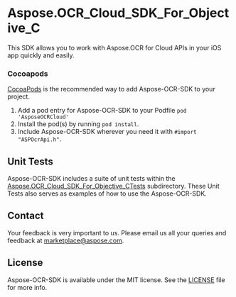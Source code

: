 # Aspose.OCR_Cloud_SDK_For_Objective_C
This SDK allows you to work with Aspose.OCR for Cloud APIs in your iOS app quickly and easily.

### Cocoapods

[CocoaPods](http://cocoapods.org) is the recommended way to add Aspose-OCR-SDK to your project.

1. Add a pod entry for Aspose-OCR-SDK to your Podfile `pod 'AsposeOCRCloud'`
2. Install the pod(s) by running `pod install`.
3. Include Aspose-OCR-SDK wherever you need it with `#import "ASPOcrApi.h"`.

## Unit Tests
Aspose-OCR-SDK includes a suite of unit tests within the [Aspose.OCR_Cloud_SDK_For_Objective_CTests](https://github.com/asposeocr/Aspose_OCR_Cloud/blob/master/SDKs/Aspose.OCR_Cloud_SDK_for_Objective_C/Aspose.OCR_Cloud_SDK_for_Objective_CTests/ocr/ASPOCRApiTestCase.m) subdirectory. These Unit Tests also serves as examples of how to use the Aspose-OCR-SDK.

## Contact
Your feedback is very important to us. Please email us all your queries and feedback at marketplace@aspose.com.

## License
Aspose-OCR-SDK is available under the MIT license. See the [LICENSE](https://github.com/asposeocr/Aspose_OCR_Cloud/blob/master/SDKs/Aspose.OCR_Cloud_SDK_for_Objective_C/LICENSE) file for more info.
